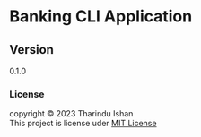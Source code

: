 # Banking CLI Application

## Version
0.1.0

### License
copyright &copy; 2023 Tharindu Ishan <br>
This project is license uder [MIT License](License.txt)
